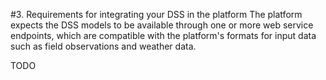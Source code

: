 #3. Requirements for integrating your DSS in the platform
The platform expects the DSS models to be available through one or more web service endpoints, which are compatible with the platform's formats for input data such as field observations and weather data.

TODO
